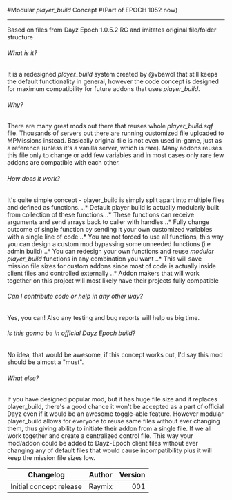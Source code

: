 #Modular *player_build* Concept
#(Part of EPOCH 1052 now)
___
Based on files from Dayz Epoch 1.0.5.2 RC and imitates original file/folder structure

###### What is it?
It is a redesigned *player_build* system created by @vbawol that still keeps the default functionality in general, 
however the code concept is designed for maximum compatibility for future addons that uses *player_build*.

###### Why?
There are many great mods out there that reuses whole *player_build.sqf* file. Thousands of servers out there are running
customized file uploaded to MPMissions instead. Basically original file is not even used in-game, just as a reference (unless it's a vanilla server, which is rare).
Many addons reuses this file only to change or add few variables and in most cases only rare few addons are compatible with each other.

###### How does it work?
It's quite simple concept - player_build is simply split apart into multiple files and defined as functions.
..* Default player build is actually modularly built from collection of these functions
..* These functions can receive arguments and send arrays back to caller with handles
..* Fully change outcome of single function by sending it your own customized variables with a single line of code
..* You are not forced to use all functions, this way you can design a custom mod bypassing some unneeded functions (i.e admin build)
..* You can redesign your own functions and reuse *modular player_build* functions in any combination you want
..* This will save mission file sizes for custom addons since most of code is actually inside client files and controlled externally
..* Addon makers that will work together on this project will most likely have their projects fully compatible

###### Can I contribute code or help in any other way?
Yes, you can! Also any testing and bug reports will help us big time.

###### Is this gonna be in official Dayz Epoch build?
No idea, that would be awesome, if this concept works out, I'd say this mod should be almost a "must".

###### What else?
If you have designed popular mod, but it has huge file size and it replaces player_build, there's a good chance it won't be accepted 
as a part of official Dayz even if it would be an awesome toggle-able feature. However modular player_build allows for everyone to 
reuse same files without ever changing them, thus giving ability to initiate their addon from a single file. If we all work together
and create a centralized control file.
This way your mod/addon could be added to Dayz-Epoch client files without ever changing any of default files that would cause incompatibility
plus it will keep the mission file sizes low.

|Changelog						|Author				|Version	|
| ------------------------------|:-----------------:| ---------:|
|Initial concept release		|Raymix				|001		|
